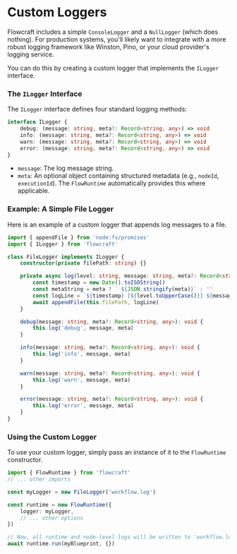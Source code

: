# Custom Loggers

Flowcraft includes a simple `ConsoleLogger` and a `NullLogger` (which does nothing). For production systems, you'll likely want to integrate with a more robust logging framework like Winston, Pino, or your cloud provider's logging service.

You can do this by creating a custom logger that implements the `ILogger` interface.

### The `ILogger` Interface

The `ILogger` interface defines four standard logging methods:

```typescript
interface ILogger {
	debug: (message: string, meta?: Record<string, any>) => void
	info: (message: string, meta?: Record<string, any>) => void
	warn: (message: string, meta?: Record<string, any>) => void
	error: (message: string, meta?: Record<string, any>) => void
}
```

-   `message`: The log message string.
-   `meta`: An optional object containing structured metadata (e.g., `nodeId`, `executionId`). The `FlowRuntime` automatically provides this where applicable.

### Example: A Simple File Logger

Here is an example of a custom logger that appends log messages to a file.

```typescript
import { appendFile } from 'node:fs/promises'
import { ILogger } from 'flowcraft'

class FileLogger implements ILogger {
	constructor(private filePath: string) {}

	private async log(level: string, message: string, meta?: Record<string, any>) {
		const timestamp = new Date().toISOString()
		const metaString = meta ? ` ${JSON.stringify(meta)}` : ''
		const logLine = `${timestamp} [${level.toUpperCase()}] ${message}${metaString}\n`
		await appendFile(this.filePath, logLine)
	}

	debug(message: string, meta?: Record<string, any>): void {
		this.log('debug', message, meta)
	}

	info(message: string, meta?: Record<string, any>): void {
		this.log('info', message, meta)
	}

	warn(message: string, meta?: Record<string, any>): void {
		this.log('warn', message, meta)
	}

	error(message: string, meta?: Record<string, any>): void {
		this.log('error', message, meta)
	}
}
```

### Using the Custom Logger

To use your custom logger, simply pass an instance of it to the `FlowRuntime` constructor.

```typescript
import { FlowRuntime } from 'flowcraft'
// ... other imports

const myLogger = new FileLogger('workflow.log')

const runtime = new FlowRuntime({
	logger: myLogger,
	// ... other options
})

// Now, all runtime and node-level logs will be written to 'workflow.log'.
await runtime.run(myBlueprint, {})
```
